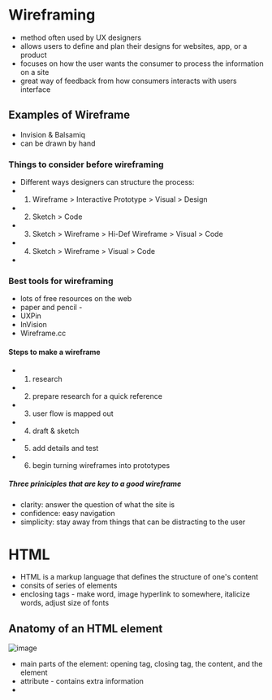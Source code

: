 # Wireframing 
- method often used by UX designers
- allows users to define and plan their designs for websites, app, or a product
- focuses on how the user wants the consumer to process the information on a site
- great way of feedback from how consumers interacts with users interface

## Examples of Wireframe
- Invision & Balsamiq
- can be drawn by hand

### Things to consider before wireframing
- Different ways designers can structure the process: 
- 1. Wireframe > Interactive Prototype > Visual > Design
- 2. Sketch > Code
- 3. Sketch > Wireframe > Hi-Def Wireframe > Visual > Code
- 4. Sketch > Wireframe > Visual > Code
- 
### Best tools for wireframing
- lots of free resources on the web
- paper and pencil - 
- UXPin
- InVision
- Wireframe.cc

#### Steps to make a wireframe
- 1. research
- 2. prepare research for a quick reference
- 3. user flow is mapped out
- 4. draft & sketch
- 5. add details and test
- 6. begin turning wireframes into prototypes

##### Three priniciples that are key to a good wireframe
- clarity: answer the question of what the site is
- confidence: easy navigation
- simplicity: stay away from things that can be distracting to the user

# HTML
- HTML is a markup language that defines the structure of one's content
- consits of series of elements
- enclosing tags - make word, image hyperlink to somewhere, italicize words, adjust size of fonts 

## Anatomy of an HTML element
![image](https://user-images.githubusercontent.com/91853244/136099732-e44639ab-bd05-4c11-a7e1-42d78cf2df41.png)
- main parts of the element: opening tag, closing tag, the content, and the element
- attribute - contains extra information
- 





